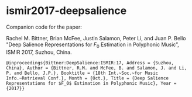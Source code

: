 # ismir2017-deepsalience

Companion code for the paper:

Rachel M. Bittner, Brian McFee, Justin Salamon, Peter Li, and Juan P. Bello "Deep Salience Representations for $F_0$ Estimation in Polyphonic Music”, ISMIR 2017, Suzhou, China.

`@inproceedings{Bittner:DeepSalience:ISMIR:17,
    Address = {Suzhou, China},
    Author = {Bittner, R.M. and McFee, B. and Salamon, J. and Li, P. and Bello, J.P.},
    Booktitle = {18th Int.~Soc.~for Music Info.~Retrieval Conf.},
    Month = {Oct.},
    Title = {Deep Salience Representations for $F_0$ Estimation in Polyphonic Music},
    Year = {2017}}`